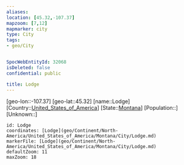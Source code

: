 ```yaml
---
aliases: 
location: [45.32,-107.37]
mapzoom: [7,12] 
mapmarker: city 
type: City
tags:
- geo/City


SpocWebEntityId: 32068
isDeleted: false
confidential: public

title: Lodge
---
```

[geo-lon::-107.37]
[geo-lat::45.32]
[name::Lodge]
[Country::[United_States_of_America](geo/Continent/North-America/United_States_of_America.md)]
[State::[Montana](geo/Continent/North-America/United_States_of_America/Montana.md)]
[Population::]
[Unknown::]


```leaflet
id: Lodge
coordinates: [Lodge](geo/Continent/North-America/United_States_of_America/Montana/City/Lodge.md)
markerFile: [Lodge](geo/Continent/North-America/United_States_of_America/Montana/City/Lodge.md)
defaultZoom: 11 
maxZoom: 18
```


